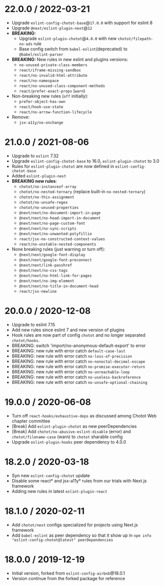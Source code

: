 22.0.0 / 2022-03-21
===================

- Upgrade `eslint-config-chotot-base`@`17.0.0` with support for eslint 8
- Upgrade `@next/eslint-plugin-next`@`12`
- **BREAKING:**
    + Upgrade `eslint-plugin-chotot`@`4.0.0` with new `chotot/filepath-no-ads` rule
    + Base config switch from `babel-eslint`(deprecated) to `@babel/eslint-parser`
- **BREAKING:** New rules in new eslint and plugins versions:
    + `no-unused-private-class-members`
    + `react/iframe-missing-sandbox`
    + `react/no-invalid-html-attribute`
    + `react/no-namespace`
    + `react/no-unused-class-component-methods`
    + `react/prefer-exact-props` (`warn`)
- Non-breaking new rules (`off` initially):
    + `prefer-object-has-own`
    + `react/hook-use-state`
    + `react/no-arrow-function-lifecycle`
- Remove:
    + `jsx-a11y/no-onchange`

21.0.0 / 2021-08-06
===================

- Upgrade to `eslint` 7.32
- Upgrade `eslint-config-chotot-base` to 16.0, `eslint-plugin-chotot` to 3.0
- Rules for `eslint-plugin-chotot` are now defined in `eslint-config-chotot-base`
- Added `eslint-plugin-next`
- **BREAKING new rules**:
    - `chotot/no-instanceof-array`
    - `chotot/no-nested-ternary` (replace built-in `no-nested-ternary`)
    - `chotot/no-this-assignment`
    - `chotot/no-unsafe-regex`
    - `chotot/no-unused-properties`
    - `@next/next/no-document-import-in-page`
    - `@next/next/no-head-import-in-document`
    - `@next/next/no-page-custom-font`
    - `@next/next/no-sync-scripts`
    - `@next/next/no-unwanted-polyfillio`
    - `react/jsx-no-constructed-context-values`
    - `react/no-unstable-nested-components`
- None breaking rules (just warning or turn off):
    - `@next/next/google-font-display`
    - `@next/next/google-font-preconnect`
    - `@next/next/link-passhref`
    - `@next/next/no-css-tags`
    - `@next/next/no-html-link-for-pages`
    - `@next/next/no-img-element`
    - `@next/next/no-title-in-document-head`
    - `react/jsx-newline`

20.0.0 / 2020-12-08
===================

- Upgrade to eslint 7.15
- Add new rules since eslint 7 and new version of plugins
- Hook rules are now part of config `chotot` and no longer separated `chotot/hooks`.
- BREAKING: switch 'import/no-anonymous-default-export' to error
- BREAKING: new rule with error catch `default-case-last`
- BREAKING: new rule with error catch `no-loss-of-precision`
- BREAKING: new rule with error catch `no-nonoctal-decimal-escape`
- BREAKING: new rule with error catch `no-promise-executor-return`
- BREAKING: new rule with error catch `no-unreachable-loop`
- BREAKING: new rule with error catch `no-useless-backreference`
- BREAKING: new rule with error catch `no-unsafe-optional-chaining`

19.0.0 / 2020-06-08
===================
- Turn off `react-hooks/exhaustive-deps` as discussed among Chotot Web chapter committee
- [Break] Add `eslint-plugin-chotot` as new peerDependencies
- [Break] Add `chotot/no-abusive-eslint-disable` (error) and `chotot/filename-case` (warn) to `chotot` sharable config
- Upgrade `eslint-plugin-hooks` peer dependency to 4.0.0

18.2.0 / 2020-03-18
===================
- Syn new `eslint-config-chotot` update
- Disable some react* and jsx-a11y* rules from our trials with Next.js framework
- Adding new rules in latest `eslint-plugin-react`

18.1.0 / 2020-02-11
===================
- Add `chotot/next` configs specialized for projects using Next.js framework
- Add `babel-eslint` as peer dependency so that it show up in `npm info "eslint-config-chotot@latest" peerDependencies`

18.0.0 / 2019-12-19
===================
- Initial version, forked from `eslint-config-airbnb`@18.0.1
- Version continue from the forked package for reference
